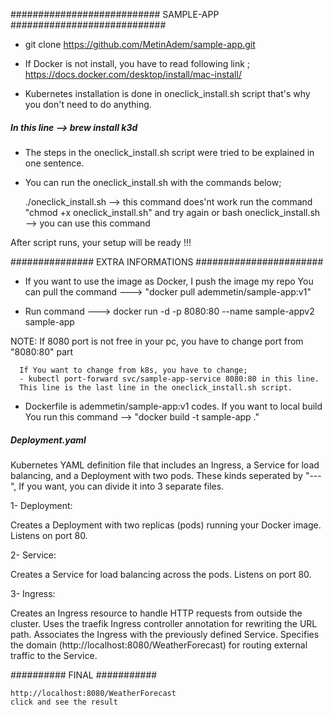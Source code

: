 ########################### SAMPLE-APP ############################

- git clone https://github.com/MetinAdem/sample-app.git

- If Docker is not install, you have to read following link ;
    https://docs.docker.com/desktop/install/mac-install/

- Kubernetes installation is done in oneclick_install.sh script that's why you don't need to do anything.
##### In this line --> brew install k3d ####

- The steps in the oneclick_install.sh script were tried to be explained in one sentence.

- You can run the oneclick_install.sh with the commands below;

    ./oneclick_install.sh --> this command does'nt work run the command "chmod +x oneclick_install.sh" and try again or
    bash oneclick_install.sh --> you can use this command 


After script runs, your setup will be ready !!!


############### EXTRA INFORMATIONS #######################

- If you want to use the image as Docker, I push the image my repo
    You can pull the command ---> "docker pull ademmetin/sample-app:v1" 

- Run command ---> docker run -d -p 8080:80 --name sample-appv2 sample-app  

NOTE: If 8080 port is not free in your pc, you have to change port from "8080:80" part

      If You want to change from k8s, you have to change;
      - kubectl port-forward svc/sample-app-service 8080:80 in this line.
      This line is the last line in the oneclick_install.sh script.

- Dockerfile is ademmetin/sample-app:v1 codes. If you want to local build
You run this command --> "docker build -t sample-app ."   

##### Deployment.yaml #####

Kubernetes YAML definition file that includes an Ingress, a Service for load balancing, and a Deployment with two pods.
These kinds seperated by "---", If you want, you can divide it into 3 separate files. 

1- Deployment:

Creates a Deployment with two replicas (pods) running your Docker image.
Listens on port 80.

2- Service:

Creates a Service for load balancing across the pods.
Listens on port 80.

3- Ingress:

Creates an Ingress resource to handle HTTP requests from outside the cluster.
Uses the traefik Ingress controller annotation for rewriting the URL path.
Associates the Ingress with the previously defined Service.
Specifies the domain (http://localhost:8080/WeatherForecast) for routing external traffic to the Service.


########## FINAL ###########

    http://localhost:8080/WeatherForecast  
    click and see the result

